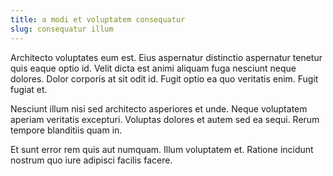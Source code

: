 ```yaml
---
title: a modi et voluptatem consequatur
slug: consequatur illum
---
```


Architecto voluptates eum est. Eius aspernatur distinctio aspernatur tenetur quis eaque optio id. Velit dicta est animi aliquam fuga nesciunt neque dolores. Dolor corporis at sit odit id. Fugit optio ea quo veritatis enim. Fugit fugiat et.

Nesciunt illum nisi sed architecto asperiores et unde. Neque voluptatem aperiam veritatis excepturi. Voluptas dolores et autem sed ea sequi. Rerum tempore blanditiis quam in.

Et sunt error rem quis aut numquam. Illum voluptatem et. Ratione incidunt nostrum quo iure adipisci facilis facere.
